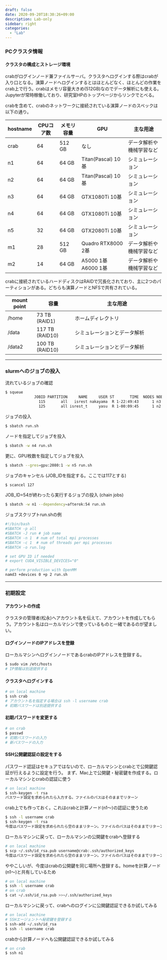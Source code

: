 ```yaml
---
draft: false
date: 2020-09-20T18:30:26+09:00
description: Lab-only
sidebar: right
categories:
  - "Lab"
---
```


### PCクラスタ情報

#### クラスタの構成とストレージ環境

crabがログインノード兼ファイルサーバ。クラスタへログインする際はcrabが入り口となる。演算ノードへログインするとはほとんどなく、ほとんどの作業をcrab上で行う。crabはメモリ容量大きめ(512GB)なのでデータ解析にも使える。Jupyterが常時稼働しており、研究室HPのトップページからリンクでとべる。

crabを含めて、crabのネットワークに接続されている演算ノードのスペックは以下の通り。

|  hostname  |  CPUコア数  |  メモリ容量   | GPU                 |   主な用途                               | 
|------------|------------|--------------|---------------------|-----------------------------------------|
|  crab      |  64        | 512 GB       | なし                | データ解析や機械学習など                   | 
|  n1        |  64        | 64 GB        | Titan(Pascal) 10基  | シミュレーション                          | 
|  n2        |  64        | 64 GB        | Titan(Pascal) 10基  | シミュレーション                          | 
|  n3        |  64        | 64 GB        | GTX1080Ti     10基  | シミュレーション                          | 
|  n4        |  64        | 64 GB        | GTX1080Ti     10基  | シミュレーション                          | 
|  n5        |  32        | 64 GB        | GTX2080Ti     10基  | シミュレーション                          | 
|  m1        |  28        | 512 GB       | Quadro RTX8000 2基  | データ解析や機械学習など                   | 
|  m2        |  14        | 64 GB        | A5000 1基 A6000 1基 | データ解析や機械学習など                   | 

crabに接続されているハードディスクはRAIDで冗長化されており、主に2つのパーティションがある。どちらも演算ノードとNFSで共有されている。

|  mount point  |  容量           |   主な用途                                 | 
| ------------- | --------------  | ------------------------------------------|
|  /home        |  73 TB (RAID1)  | ホームディレクトリ　　　　 　　　　　　　　　  | 
|  /data        |  117 TB (RAID10)| シミュレーションとデータ解析                 | 
|  /data2       |  100 TB (RAID10)| シミュレーションとデータ解析                 | 

---

### slurmへのジョブの投入

流れているジョブの確認

```bash
$ squeue 
             JOBID PARTITION     NAME     USER ST       TIME  NODES NODELIST(REASON)
               115       all   isrest nakayama  R 1-22:49:43      1 n3
               125       all isrest_t     yasu  R 1-00:09:45      1 n2
```

ジョブの投入
```bash
$ sbatch run.sh
```

ノードを指定してジョブを投入
```bash
$ sbatch -w n4 run.sh
```

更に、GPU枚数を指定してジョブを投入
```bash
$ sbatch --gres=gpu:2080:1 -w n5 run.sh
```

ジョブのキャンセル (JOB_IDを指定する。ここでは117とする)
```bash
$ scancel 127
```

JOB_ID=54が終わったら実行するジョブの投入 (chain jobs)
```bash
$ sbatch -w n1 --dependency=afterok:54 run.sh
```

ジョブスクリプトrun.shの例
```bash
#!/bin/bash
#SBATCH -p all
#SBATCH -J run # job name
#SBATCH -n 1  # num of total mpi processes
#SBATCH -c 1  # num of threads per mpi processes
#SBATCH -o run.log

# set GPU ID if needed
# export CUDA_VISIBLE_DEVICES="0"

# perform production with OpenMM
namd3 +devices 0 +p 2 run.sh
```

---

### 初期設定

#### アカウントの作成

クラスタの管理者(松永)へアカウント名を伝えて、アカウントを作成してもらう。アカウント名はローカルマシンで使っているものと一緒であるのが望ましい。

#### ログインノードのIPアドレスを登録

ローカルマシンへログインノードであるcrabのIPアドレスを登録する。
```bash
$ sudo vim /etc/hosts
# IP情報は別途提供する
```

#### クラスタへログインする

```bash
# on local machine
$ ssh crab
# アカウント名を指定する場合は ssh -l username crab
# 初期パスワードは別途提供する
```

#### 初期パスワードを変更する

```bash
# on crab
$ passwd
# 初期パスワードの入力
# 新パスワードの入力
```

#### SSH公開鍵認証の設定をする

パスワード認証はセキュアではないので、ローカルマシンとcrabとで公開鍵認証が行えるように設定を行う。
まず、Mac上で公開鍵・秘密鍵を作成する。ローカルマシンとcrabの認証に使う
```bash
# on local machine
$ ssh-keygen -t rsa
パスワード設定を求められたら入力する。ファイルのパスはそのままでリターン
```

crab上でも作っておく。これはcrabと計算ノード(n1〜)の認証に使うため
```bash
$ ssh -l username crab
$ ssh-keygen -t rsa
今度はパスワード設定を求められたら空のままリターン。ファイルのパスはそのままでリターン
```

ローカルマシンに戻って、ローカルマシンの公開鍵をcrabへ登録する
```bash
# on local machine
$ scp ~/.ssh/id_rsa.pub username@crab:.ssh/authorized_keys
今度はパスワード設定を求められたら空のままリターン。ファイルのパスはそのままでリターン
```

ややこしいが、今度はcrabの公開鍵を同じ場所へ登録する。homeを計算ノード(n1〜)と共有しているため
```bash
# on local machine
$ ssh -l username crab
# on crab
$ cat ~/.ssh/id_rsa.pub >>~/.ssh/authorized_keys
```

ローカルマシンに戻って、crabへのログインに公開鍵認証できるか試してみる
```bash
# on local machine
# SSHエージェントへ秘密鍵を登録する
$ ssh-add ~/.ssh/id_rsa
$ ssh -l username crab
```

crabから計算ノードへも公開鍵認証できるか試してみる
```bash
# on crab
$ ssh n1
```

